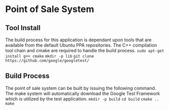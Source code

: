 # Point of Sale System

## Tool Install
The build process for this application is dependant upon tools that are available from the default Ubuntu PPA repositories. The C++ compilation tool chain and cmake are required to handle the build process.
`sudo apt-get install g++ cmake`
`mkdir -p lib`
`git clone https://github.com/google/googletest/`

## Build Process
The point of sale system can be built by issuing the following command. The make system will automatically download the Google Test Framework which is utilized by the test application.
`mkdir -p build`
`cd build`
`cmake ..`
`make`